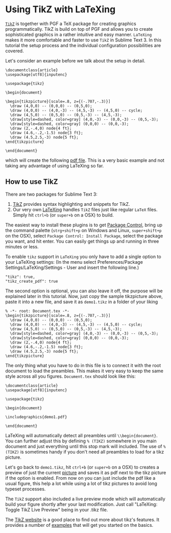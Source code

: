 # Using TikZ with LaTeXing

[`TikZ`][tikz] is together with PGF a TeX package for creating graphics
programmatically. TikZ is build on top of PGF and allows you to create
sophisticated graphics in a rather intuitive and easy manner. `LaTeXing` makes
it more comfortable and faster to use `TikZ` in Sublime Text 3. In this tutorial the setup
process and the individual configuration possibilities are covered.

Let's consider an example before we talk about the setup in detail.

	\documentclass{article}
	\usepackage[utf8]{inputenc}

	\usepackage{tikz}

	\begin{document}

	\begin{tikzpicture}[scale=.8, z={(-.707,-.3)}]
	  \draw (4,0,0) -- (0,0,0) -- (0,5,0);
	  \draw (4,0,0) -- (4,0,-3) -- (4,5,-3) -- (4,5,0) -- cycle;
	  \draw (4,5,0) -- (0,5,0) -- (0,5,-3) -- (4,5,-3);
	  \draw[style=dashed, color=gray] (4,0,-3) -- (0,0,-3) -- (0,5,-3);
	  \draw[style=dashed, color=gray] (0,0,0) -- (0,0,-3);
	  \draw (2,-.4,0) node{4 ft};
	  \draw (4.6,-.2,-1.5) node{3 ft};
	  \draw (4.5,2.5,-3) node{5 ft};
	\end{tikzpicture}

	\end{document}

which will create the following [pdf file][tikz_example1]. This is a very
basic example and not taking any advantage of using LaTeXing so far.

## How to use TikZ

There are two packages for Sublime Text 3:

1. [TikZ][sublime_tikz] provides syntax highlighting and snippets for TikZ.
2. Our very own [LaTeXing][latexing] handles `TikZ` files just like regular
   `LaTeX` files. Simply hit `ctrl+b` (or `super+b` on a OSX) to build.

The easiest way to install these plugins is to get [Package Control][pc],
bring up the command palette (`strg+shift+p` on Windows and Linux,
`super+shift+p` on the OSX), select `Package Control: Install Package`, select
the package you want, and hit enter. You can easily get things up and running
in three minutes or less.

To enable `tikz` support in `LaTeXing` you only have to add a single option to
your LaTeXing settings: (In the menu select Preferences/Package
Settings/LaTeXing/Settings - User and insert the following line.)

	"tikz": true,
	"tikz_create_pdf": true

The second option is optional, you can also leave it off, the purpose will be
explained later in this tutorial. Now, just copy the sample tikzpicture above,
paste it into a new file, and save it as `demo1.tikz` in a folder of your
liking

	% -*- root: Document.tex -*-
	\begin{tikzpicture}[scale=.8, z={(-.707,-.3)}]
	  \draw (4,0,0) -- (0,0,0) -- (0,5,0);
	  \draw (4,0,0) -- (4,0,-3) -- (4,5,-3) -- (4,5,0) -- cycle;
	  \draw (4,5,0) -- (0,5,0) -- (0,5,-3) -- (4,5,-3);
	  \draw[style=dashed, color=gray] (4,0,-3) -- (0,0,-3) -- (0,5,-3);
	  \draw[style=dashed, color=gray] (0,0,0) -- (0,0,-3);
	  \draw (2,-.4,0) node{4 ft};
	  \draw (4.6,-.2,-1.5) node{3 ft};
	  \draw (4.5,2.5,-3) node{5 ft};
	\end{tikzpicture}


The only thing what you have to do in this file is to connect it with the root
document to load the preambles. This makes it very easy to keep the same style
across all you figures. `Document.tex` should look like this:

	\documentclass{article}
	\usepackage[utf8]{inputenc}

	\usepackage{tikz}

	\begin{document}

	\includegraphics{demo1.pdf}

	\end{document}

LaTeXing will automatically detect all preambles until `\\begin{document}`.
You can further adjust this by defining `% (TIKZ)` somewhere in you main
document and just everything until this stop mark will included. The use of `%
(TIKZ)` is sometimes handy if you don't need all preambles to load for a tikz
picture.

Let's go back to `demo1.tikz`, hit `ctrl+b` (or `super+b` on a OSX) to creates
a preview of just the current [picture][tikz_example2] and saves it as pdf
next to the tikz picture if the option is enabled. From now on you can just
include the pdf like a usual figure, this help a lot while using a lot of tikz
pictures to avoid long typeset processes.

The `TikZ` support also included a live preview mode which will automatically build your figure shortly after your last modification. Just call "LaTeXing: Toggle TikZ Live Preview" being in your .tikz file.

The [TikZ website][tikz] is a good place to find out more about tikz's
features. It provides a number of [examples][tikz_demos] that will get you started on the
basics.

[tikz]: http://www.texample.net/tikz/
[tikz_demos]: http://www.texample.net/tikz/examples
[tikz_example1]: files/tikz_example1.pdf
[tikz_example2]: files/tikz_example2.pdf
[tikz_example3]: files/tikz_example3.pdf
[knitr_options]: http://yihui.name/knitr/options
[sublime_tikz]: https://github.com/Chris---/SublimeText-TikZ
[latexing]: http://www.latexing.com/
[pc]: https://sublime.wbond.net/installation
